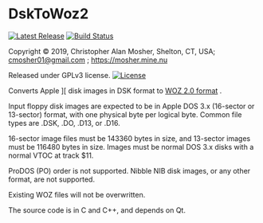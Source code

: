 # DskToWoz2
[![Latest Release](https://img.shields.io/github/release-pre/cmosher01/DskToWoz2.svg)](https://github.com/cmosher01/DskToWoz2/releases/latest)
[![Build Status](https://travis-ci.com/cmosher01/DskToWoz2.svg?branch=master)](https://travis-ci.com/cmosher01/DskToWoz2)

Copyright © 2019, Christopher Alan Mosher, Shelton, CT, USA; cmosher01@gmail.com ; https://mosher.mine.nu

Released under GPLv3 license. [![License](https://img.shields.io/github/license/cmosher01/DskToWoz2.svg)](https://www.gnu.org/licenses/gpl.html)



Converts Apple ][ disk images in DSK format to [WOZ 2.0 format](https://applesaucefdc.com/woz/reference2/) .



Input floppy disk images are expected to be in Apple DOS 3.x (16-sector or 13-sector)
format, with one physical byte per logical byte. Common file types are .DSK, .DO, .D13, or .D16.

16-sector image files must be 143360 bytes in size, and 13-sector images must be 116480 bytes in size.
Images must be normal DOS 3.x disks with a normal VTOC at track $11.

ProDOS (PO) order is not supported. Nibble NIB disk images, or any other format, are not supported.

Existing WOZ files will not be overwritten.

The source code is in C and C++, and depends on Qt.
